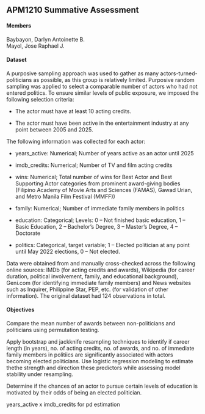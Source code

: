 ## APM1210 Summative Assessment

#### Members 
Baybayon, Darlyn Antoinette B. \
Mayol, Jose Raphael J. 

#### Dataset 
A purposive sampling approach was used to gather as many actors-turned-politicians as possible, as this group is relatively limited. Purposive random sampling was applied to select a comparable number of actors who had not entered politics. To ensure similar levels of public exposure, we imposed the following selection criteria: 

- The actor must have at least 10 acting credits. 

- The actor must have been active in the entertainment industry at any point between 2005 and 2025. 

The following information was collected for each actor: 

- years_active: Numerical; Number of years active as an actor until 2025 

- imdb_credits: Numerical; Number of TV and film acting credits 

- wins: Numerical; Total number of wins for Best Actor and Best Supporting Actor categories from prominent award-giving bodies (Filipino Academy of Movie Arts and Sciences (FAMAS), Gawad Urian, and Metro Manila Film Festival (MMFF)) 

- family: Numerical; Number of immediate family members in politics 

- education: Categorical; Levels: 0 – Not finished basic education, 1 – Basic Education, 2 – Bachelor’s Degree, 3 – Master’s Degree, 4 – Doctorate 

- politics: Categorical, target variable; 1 – Elected politician at any point until May 2022 elections, 0 – Not elected. 

Data were obtained from and manually cross-checked across the following online sources: IMDb (for acting credits and awards), Wikipedia (for career duration, political involvement, family, and educational background), Geni.com (for identifying immediate family members) and News websites such as Inquirer, Philippine Star, PEP, etc. (for validation of other information). The original dataset had 124 observations in total.



#### Objectives

Compare the mean number of awards between non-politicians and politicians using permutation testing.

Apply bootstrap and jackknife resampling techniques to identify if career length (in years), no. of acting credits, no. of awards, and no. of immediate family members in politiics are significantly associated with actors becoming elected politicians. Use logistic regression modeling to estimate thethe strength and direction these predictors while assessing model stability under resampling.

Determine if the chances of an actor to pursue certain levels of education is motivated by their odds of being an elected politician. 

years_active x imdb_credits for pd estimation









